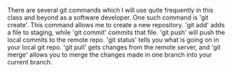 There are several git commands which I will use quite frequently in this class and beyond as a software developer. One such command is 'git create'. This command allows me to create a new repository. 'git add' adds a file to staging, while 'git commit' commits that file. 'git push' will push the local commits to the remote repo. 'git status' tells you what is going on in your local git repo. 'git pull' gets changes from the remote server, and 'git merge' allows you to merge the changes made in one branch into your current branch.
